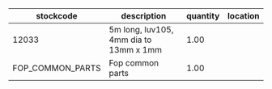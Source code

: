 |stockcode|description|quantity|location|
|---------|-----------|--------|--------|
|12033|5m long, luv105, 4mm dia to 13mm x 1mm|1.00||
|FOP_COMMON_PARTS|Fop common parts|1.00||
